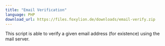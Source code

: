 ```yaml
---
title: "Email Verification"
language: PHP
download_url: https://files.foxylion.de/downloads/email-verify.zip
---
```


This script is able to verify a given email address (for existence) using the mail server.
